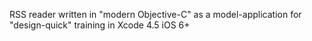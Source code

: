 RSS reader written in "modern Objective-C" as a model-application for "design-quick" training in Xcode 4.5 iOS 6+
